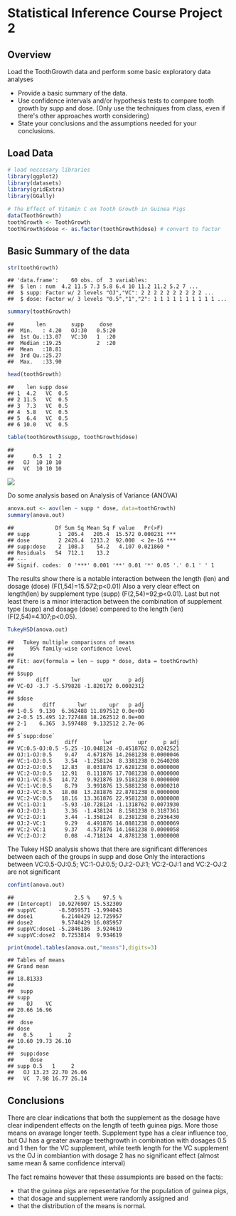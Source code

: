 


# Statistical Inference Course Project 2

## Overview
Load the ToothGrowth data and perform some basic exploratory data analyses 
- Provide a basic summary of the data.
- Use confidence intervals and/or hypothesis tests to compare tooth growth by supp and dose. (Only use the techniques from class, even if there's other approaches worth considering)
- State your conclusions and the assumptions needed for your conclusions. 


## Load Data


```r
# load neccesary libraries
library(ggplot2)
library(datasets)
library(gridExtra)
library(GGally)

# The Effect of Vitamin C on Tooth Growth in Guinea Pigs
data(ToothGrowth)
toothGrowth <- ToothGrowth 
toothGrowth$dose <- as.factor(toothGrowth$dose) # convert to factor
```


## Basic Summary of the data

```r
str(toothGrowth)
```

```
## 'data.frame':	60 obs. of  3 variables:
##  $ len : num  4.2 11.5 7.3 5.8 6.4 10 11.2 11.2 5.2 7 ...
##  $ supp: Factor w/ 2 levels "OJ","VC": 2 2 2 2 2 2 2 2 2 2 ...
##  $ dose: Factor w/ 3 levels "0.5","1","2": 1 1 1 1 1 1 1 1 1 1 ...
```

```r
summary(toothGrowth)
```

```
##       len        supp     dose   
##  Min.   : 4.20   OJ:30   0.5:20  
##  1st Qu.:13.07   VC:30   1  :20  
##  Median :19.25           2  :20  
##  Mean   :18.81                   
##  3rd Qu.:25.27                   
##  Max.   :33.90
```

```r
head(toothGrowth)
```

```
##    len supp dose
## 1  4.2   VC  0.5
## 2 11.5   VC  0.5
## 3  7.3   VC  0.5
## 4  5.8   VC  0.5
## 5  6.4   VC  0.5
## 6 10.0   VC  0.5
```

```r
table(toothGrowth$supp, toothGrowth$dose)
```

```
##     
##      0.5  1  2
##   OJ  10 10 10
##   VC  10 10 10
```
![](courseproject2_files/figure-html/unnamed-chunk-3-1.png) 

Do some analysis based on Analysis of Variance (ANOVA)

```r
anova.out <- aov(len ~ supp * dose, data=toothGrowth)
summary(anova.out)
```

```
##             Df Sum Sq Mean Sq F value   Pr(>F)    
## supp         1  205.4   205.4  15.572 0.000231 ***
## dose         2 2426.4  1213.2  92.000  < 2e-16 ***
## supp:dose    2  108.3    54.2   4.107 0.021860 *  
## Residuals   54  712.1    13.2                     
## ---
## Signif. codes:  0 '***' 0.001 '**' 0.01 '*' 0.05 '.' 0.1 ' ' 1
```

The results show there is a notable interaction between the length (len) and dosage (dose) (F(1,54)=15.572;p<0.01)
Also a very clear effect on length(len) by supplement type (supp) (F(2,54)=92;p<0.01). 
Last but not least there is a minor interaction between the combination of supplement type (supp) and dosage (dose) compared to the length (len) (F(2,54)=4.107;p<0.05).


```r
TukeyHSD(anova.out)
```

```
##   Tukey multiple comparisons of means
##     95% family-wise confidence level
## 
## Fit: aov(formula = len ~ supp * dose, data = toothGrowth)
## 
## $supp
##       diff       lwr       upr     p adj
## VC-OJ -3.7 -5.579828 -1.820172 0.0002312
## 
## $dose
##         diff       lwr       upr   p adj
## 1-0.5  9.130  6.362488 11.897512 0.0e+00
## 2-0.5 15.495 12.727488 18.262512 0.0e+00
## 2-1    6.365  3.597488  9.132512 2.7e-06
## 
## $`supp:dose`
##                diff        lwr        upr     p adj
## VC:0.5-OJ:0.5 -5.25 -10.048124 -0.4518762 0.0242521
## OJ:1-OJ:0.5    9.47   4.671876 14.2681238 0.0000046
## VC:1-OJ:0.5    3.54  -1.258124  8.3381238 0.2640208
## OJ:2-OJ:0.5   12.83   8.031876 17.6281238 0.0000000
## VC:2-OJ:0.5   12.91   8.111876 17.7081238 0.0000000
## OJ:1-VC:0.5   14.72   9.921876 19.5181238 0.0000000
## VC:1-VC:0.5    8.79   3.991876 13.5881238 0.0000210
## OJ:2-VC:0.5   18.08  13.281876 22.8781238 0.0000000
## VC:2-VC:0.5   18.16  13.361876 22.9581238 0.0000000
## VC:1-OJ:1     -5.93 -10.728124 -1.1318762 0.0073930
## OJ:2-OJ:1      3.36  -1.438124  8.1581238 0.3187361
## VC:2-OJ:1      3.44  -1.358124  8.2381238 0.2936430
## OJ:2-VC:1      9.29   4.491876 14.0881238 0.0000069
## VC:2-VC:1      9.37   4.571876 14.1681238 0.0000058
## VC:2-OJ:2      0.08  -4.718124  4.8781238 1.0000000
```

The Tukey HSD  analysis shows that there are significant differences between each of the groups in supp and dose
Only the interactions between VC:0.5-OJ:0.5; VC:1-OJ:0.5; OJ:2-OJ:1; VC:2-OJ:1 and VC:2-OJ:2  are not significant

```r
confint(anova.out)
```

```
##                   2.5 %    97.5 %
## (Intercept)  10.9276907 15.532309
## suppVC       -8.5059571 -1.994043
## dose1         6.2140429 12.725957
## dose2         9.5740429 16.085957
## suppVC:dose1 -5.2846186  3.924619
## suppVC:dose2  0.7253814  9.934619
```

```r
print(model.tables(anova.out,"means"),digits=3)
```

```
## Tables of means
## Grand mean
##          
## 18.81333 
## 
##  supp 
## supp
##    OJ    VC 
## 20.66 16.96 
## 
##  dose 
## dose
##   0.5     1     2 
## 10.60 19.73 26.10 
## 
##  supp:dose 
##     dose
## supp 0.5   1     2    
##   OJ 13.23 22.70 26.06
##   VC  7.98 16.77 26.14
```

## Conclusions

There are clear indications that both the supplement as the dosage have clear indipendent effects on the length of teeth guinea pigs. More those means on avarage longer teeth. Supplement type has a clear influence too, but OJ has a greater avarage teethgrowth in combination with dosages 0.5 and 1 then for the VC supplement, while teeth length for the VC supplement vs the OJ in combiantion with dosage 2 has no significant effect (almost same mean & same confidence interval)

The fact remains however that these assumpionts are based on the facts:

* that the guinea pigs are repesentative for the population of guinea pigs, 
* that dosage and supplement were randomly assigned and 
* that the distribution of the means is normal.
